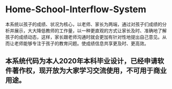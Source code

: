 # Home-School-Interflow-System
本系统以孩子的成绩、状况为核心，以老师、家长为两端，通过对孩子们成绩的分析并展示，大大降低教师的工作量，以一种更直观的方式让家长及时、准确地了解孩子的成绩动态，这样，家长跟老师沟通时就会更加有针对性地提出自己意见。从而让老师能够专注于孩子的教育问题。使成绩信息共享更及时、更高效。

## 本系统代码为本人2020年本科毕业设计，已经申请软件著作权，现开放为大家学习交流使用，不可用于商业用途。
